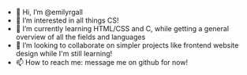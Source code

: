 - 👋 Hi, I’m @emilyrgall
- 👀 I’m interested in all things CS!
- 🌱 I’m currently learning HTML/CSS and C, while getting a general overview of all the fields and languages
- 💞️ I’m looking to collaborate on simpler projects like frontend website design while I'm still learning!
- 📫 How to reach me: message me on github for now!

<!---
emilyrgall/emilyrgall is a ✨ special ✨ repository because its `README.md` (this file) appears on your GitHub profile.
You can click the Preview link to take a look at your changes.
--->
